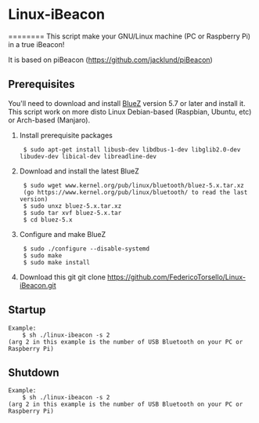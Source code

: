 # Linux-iBeacon
========
This script make your GNU/Linux machine (PC or Raspberry Pi) in a true iBeacon!

It is based on piBeacon (https://github.com/jacklund/piBeacon)

## Prerequisites
You'll need to download and install [BlueZ](http://www.bluez.org) version 5.7 or later and install it.
This script work on more disto Linux Debian-based (Raspbian, Ubuntu, etc) or Arch-based (Manjaro).

1. Install prerequisite packages

		$ sudo apt-get install libusb-dev libdbus-1-dev libglib2.0-dev libudev-dev libical-dev libreadline-dev

2. Download and install the latest BlueZ

		$ sudo wget www.kernel.org/pub/linux/bluetooth/bluez-5.x.tar.xz
		(go https://www.kernel.org/pub/linux/bluetooth/ to read the last version)
		$ sudo unxz bluez-5.x.tar.xz
		$ sudo tar xvf bluez-5.x.tar
		$ cd bluez-5.x

3. Configure and make BlueZ

		$ sudo ./configure --disable-systemd
		$ sudo make
		$ sudo make install
		
4. Download this git
		git clone https://github.com/FedericoTorsello/Linux-iBeacon.git
		
## Startup
	Example:
		$ sh ./linux-ibeacon -s 2
	(arg 2 in this example is the number of USB Bluetooth on your PC or Raspberry Pi)

## Shutdown
	Example:
		$ sh ./linux-ibeacon -s 2
	(arg 2 in this example is the number of USB Bluetooth on your PC or Raspberry Pi)
